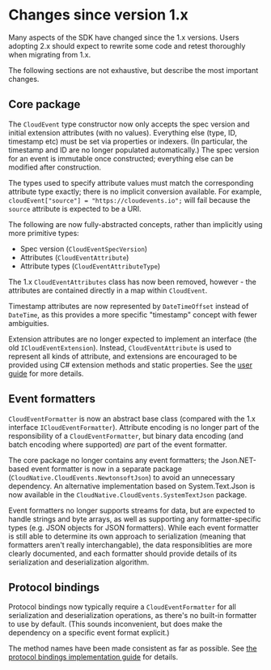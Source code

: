 # Changes since version 1.x

Many aspects of the SDK have changed since the 1.x versions. Users
adopting 2.x should expect to rewrite some code and retest
thoroughly when migrating from 1.x.

The following sections are not exhaustive, but describe the most
important changes.

## Core package

The `CloudEvent` type constructor now only accepts the spec version
and initial extension attributes (with no values). Everything else
(type, ID, timestamp etc) must be set via properties or indexers.
(In particular, the timestamp and ID are no longer populated
automatically.) The spec version for an event is immutable once
constructed; everything else can be modified after construction.

The types used to specify attribute values must match the
corresponding attribute type exactly; there is no implicit
conversion available. For example, `cloudEvent["source"] =
"https://cloudevents.io";` will fail because the `source` attribute
is expected to be a URI.

The following are now fully-abstracted concepts, rather than
implicitly using more primitive types:

- Spec version (`CloudEventSpecVersion`)
- Attributes (`CloudEventAttribute`)
- Attribute types (`CloudEventAttributeType`)

The 1.x `CloudEventAttributes` class has now been removed, however -
the attributes are contained directly in a map within `CloudEvent`.

Timestamp attributes are now represented by `DateTimeOffset` instead
of `DateTime`, as this provides a more specific "timestamp" concept
with fewer ambiguities.

Extension attributes are no longer expected to implement an
interface (the old `ICloudEventExtension`). Instead,
`CloudEventAttribute` is used to represent all kinds of attribute,
and extensions are encouraged to be provided using C# extension
methods and static properties. See the [user
guide](guide.md#extension-attributes) for more details.

## Event formatters

`CloudEventFormatter` is now an abstract base class (compared with
the 1.x interface `ICloudEventFormatter`). Attribute encoding is no
longer part of the responsibility of a `CloudEventFormatter`, but
binary data encoding (and batch encoding where supported) *are* part
of the event formatter.

The core package no longer contains any event formatters; the
Json.NET-based event formatter is now in a separate package
(`CloudNative.CloudEvents.NewtonsoftJson`) to avoid an unnecessary
dependency. An alternative implementation based on System.Text.Json
is now available in the `CloudNative.CloudEvents.SystemTextJson`
package.

Event formatters no longer supports streams for data, but are
expected to handle strings and byte arrays, as well as supporting
any formatter-specific types (e.g. JSON objects for JSON
formatters). While each event formatter is still able to determine
its own approach to serialization (meaning that formatters aren't
really interchangable), the data responsiblities are more clearly
documented, and each formatter should provide details of its
serialization and deserialization algorithm.

## Protocol bindings

Protocol bindings now typically require a `CloudEventFormatter` for
all serialization and deserialization operations, as there's no
built-in formatter to use by default. (This sounds inconvenient, but
does make the dependency on a specific event format explicit.)

The method names have been made consistent as far as possible. See
[the protocol bindings implementation guide](bindings.md) for
details.

